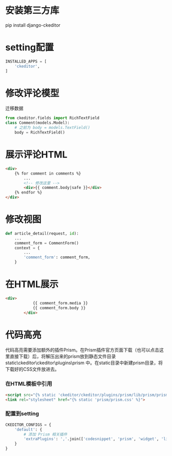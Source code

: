 # 安装第三方库
pip install django-ckeditor

# setting配置
```python
INSTALLED_APPS = [
    'ckeditor',
]
```

# 修改评论模型
迁移数据
```python
from ckeditor.fields import RichTextField
class Comment(models.Model):
    # 之前为 body = models.TextField()
    body = RichTextField()
```

# 展示评论HTML
```html
<div>
    {% for comment in comments %}
        ...
        <!-- 修改这里 -->
        <div>{{ comment.body|safe }}</div>
    {% endfor %}
</div>
```

# 修改视图
```python
def article_detail(request, id):
    ...
    comment_form = CommentForm()
    context = { 
        ...
        'comment_form': comment_form,
    }
```
# 在HTML展示
```html
<div>
            {{ comment_form.media }}
            {{ comment_form.body }}
        </div>
```

# 代码高亮
代码高亮需要添加额外的插件Prism。在Prism插件官方页面下载（也可以点击这里直接下载）后，将解压出来的prism放到静态文件目录 
static\ckeditor\ckeditor\plugins\prism 中。在static目录中新建prism目录，将下载好的CSS文件放进去。
### 在HTML模板中引用
```html
<script src="{% static 'ckeditor/ckeditor/plugins/prism/lib/prism/prism_patched.min.js' %}"></script>
<link rel="stylesheet" href="{% static 'prism/prism.css' %}">
```
### 配置到setting
```python
CKEDITOR_CONFIGS = {
    'default': {
        # 添加 Prism 相关插件
        'extraPlugins': ','.join(['codesnippet', 'prism', 'widget', 'lineutils']),
    }
}
```